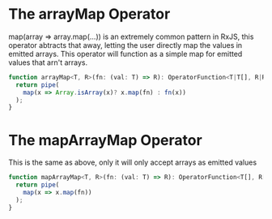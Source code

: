 # The arrayMap Operator

map(array => array.map(...)) is an extremely common pattern in RxJS, this operator abtracts that away, letting the user directly map the values in emitted arrays.
This operator will function as a simple map for emitted values that arn't arrays.

```JavaScript
function arrayMap<T, R>(fn: (val: T) => R): OperatorFunction<T|T[], R|R[]> {
  return pipe(
    map(x => Array.isArray(x)? x.map(fn) : fn(x))
  );
}
```

# The mapArrayMap Operator

This is the same as above, only it will only accept arrays as emitted values

```JavaScript
function mapArrayMap<T, R>(fn: (val: T) => R): OperatorFunction<T[], R[]> {
  return pipe(
    map(x => x.map(fn))
  );
}
```
